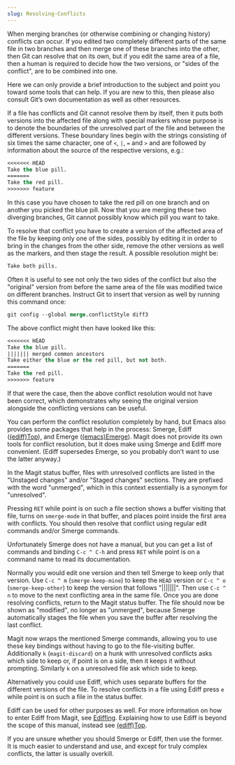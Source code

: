 ```yaml
---
slug: Resolving-Conflicts
---
```


When merging branches (or otherwise combining or changing history) conflicts can occur. If you edited two completely different parts of the same file in two branches and then merge one of these branches into the other, then Git can resolve that on its own, but if you edit the same area of a file, then a human is required to decide how the two versions, or "sides of the conflict", are to be combined into one.

Here we can only provide a brief introduction to the subject and point you toward some tools that can help. If you are new to this, then please also consult Git’s own documentation as well as other resources.

If a file has conflicts and Git cannot resolve them by itself, then it puts both versions into the affected file along with special markers whose purpose is to denote the boundaries of the unresolved part of the file and between the different versions. These boundary lines begin with the strings consisting of six times the same character, one of `<`, `|`, `=` and `>` and are followed by information about the source of the respective versions, e.g.:

```lisp
<<<<<<< HEAD
Take the blue pill.
=======
Take the red pill.
>>>>>>> feature
```

In this case you have chosen to take the red pill on one branch and on another you picked the blue pill. Now that you are merging these two diverging branches, Git cannot possibly know which pill you want to take.

To resolve that conflict you have to create a version of the affected area of the file by keeping only one of the sides, possibly by editing it in order to bring in the changes from the other side, remove the other versions as well as the markers, and then stage the result. A possible resolution might be:

```lisp
Take both pills.
```

Often it is useful to see not only the two sides of the conflict but also the "original" version from before the same area of the file was modified twice on different branches. Instruct Git to insert that version as well by running this command once:

```lisp
git config --global merge.conflictStyle diff3
```

The above conflict might then have looked like this:

```lisp
<<<<<<< HEAD
Take the blue pill.
||||||| merged common ancestors
Take either the blue or the red pill, but not both.
=======
Take the red pill.
>>>>>>> feature
```

If that were the case, then the above conflict resolution would not have been correct, which demonstrates why seeing the original version alongside the conflicting versions can be useful.

You can perform the conflict resolution completely by hand, but Emacs also provides some packages that help in the process: Smerge, Ediff ([(ediff)Top](https://www.gnu.org/software/emacs/manual/html_mono/ediff.html#Top)), and Emerge ([(emacs)Emerge](https://www.gnu.org/software/emacs/manual/html_mono/emacs.html#Emerge)). Magit does not provide its own tools for conflict resolution, but it does make using Smerge and Ediff more convenient. (Ediff supersedes Emerge, so you probably don’t want to use the latter anyway.)

In the Magit status buffer, files with unresolved conflicts are listed in the "Unstaged changes" and/or "Staged changes" sections. They are prefixed with the word "unmerged", which in this context essentially is a synonym for "unresolved".

Pressing `RET` while point is on such a file section shows a buffer visiting that file, turns on `smerge-mode` in that buffer, and places point inside the first area with conflicts. You should then resolve that conflict using regular edit commands and/or Smerge commands.

Unfortunately Smerge does not have a manual, but you can get a list of commands and binding `C-c ^ C-h` and press `RET` while point is on a command name to read its documentation.

Normally you would edit one version and then tell Smerge to keep only that version. Use `C-c ^ m` (`smerge-keep-mine`) to keep the `HEAD` version or `C-c ^ o` (`smerge-keep-other`) to keep the version that follows "|||||||". Then use `C-c ^ n` to move to the next conflicting area in the same file. Once you are done resolving conflicts, return to the Magit status buffer. The file should now be shown as "modified", no longer as "unmerged", because Smerge automatically stages the file when you save the buffer after resolving the last conflict.

Magit now wraps the mentioned Smerge commands, allowing you to use these key bindings without having to go to the file-visiting buffer. Additionally `k` (`magit-discard`) on a hunk with unresolved conflicts asks which side to keep or, if point is on a side, then it keeps it without prompting. Similarly `k` on a unresolved file ask which side to keep.

Alternatively you could use Ediff, which uses separate buffers for the different versions of the file. To resolve conflicts in a file using Ediff press `e` while point is on such a file in the status buffer.

Ediff can be used for other purposes as well. For more information on how to enter Ediff from Magit, see [Ediffing](Ediffing). Explaining how to use Ediff is beyond the scope of this manual, instead see [(ediff)Top](https://www.gnu.org/software/emacs/manual/html_mono/ediff.html#Top).

If you are unsure whether you should Smerge or Ediff, then use the former. It is much easier to understand and use, and except for truly complex conflicts, the latter is usually overkill.
